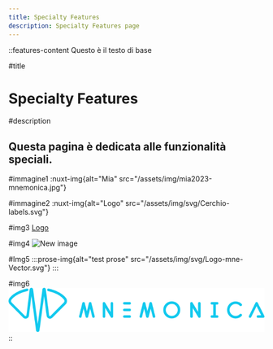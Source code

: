 ```yaml
---
title: Specialty Features
description: Specialty Features page
---
```


::features-content
Questo è il testo di base

#title
# Specialty Features

#description
## Questa pagina è dedicata alle funzionalità speciali.

#immagine1
:nuxt-img{alt="Mia" src="/assets/img/mia2023-mnemonica.jpg"}

#immagine2
:nuxt-img{alt="Logo" src="/assets/img/svg/Cerchio-labels.svg"}

#img3
[Logo](/assets/img/svg/Logo-mne-Vector.svg)

#img4
![New image](https://placehold.co/600x400?text=New+image)

#Img5
  :::prose-img{alt="test prose" src="/assets/img/svg/Logo-mne-Vector.svg"}
  :::

#img6
![mnemonica-logo-2024-site.png](/assets/img/mnemonica-logo-2024-site.png)
::
